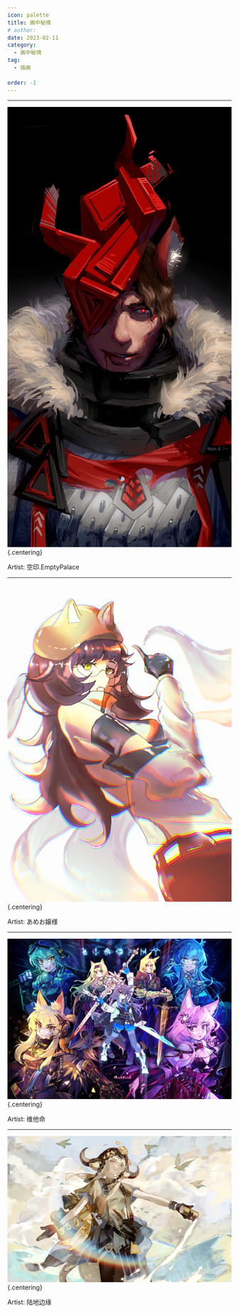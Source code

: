 ```yaml
---
icon: palette
title: 画中秘境
# author: 
date: 2023-02-11
category:
  - 画中秘境
tag:
  - 插画

order: -1
---
```

<!-- more -->

---

![](./res/illustration/可汗！（空印.EmptyPalace）.webp) {.centering}

Artist: 空印.EmptyPalace

---

![](./res/illustration/深海色！（あめお嬢様）.webp) {.centering}

Artist: あめお嬢様

---

![](./res/illustration/肉鸽（维他命）.webp) {.centering}

Artist: 维他命

---

![](./res/illustration/帕拉斯（陆地边缘）.webp) {.centering}

Artist: 陆地边缘

<FakeAds />